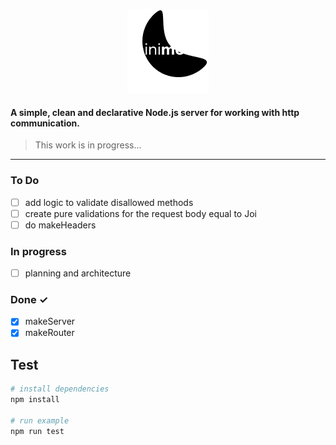  <p align="center">
  <img src="./.github/logo.png" /> 
 </p>


#### A simple, clean and declarative Node.js server for working with http communication.

> This work is in progress...

<hr>

### To Do

- [ ] add logic to validate disallowed methods
- [ ] create pure validations for the request body equal to Joi
- [ ] do makeHeaders

### In progress

- [ ] planning and architecture

### Done ✓

- [x] makeServer
- [x] makeRouter

## Test

```bash
# install dependencies
npm install

# run example
npm run test
```
